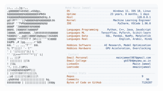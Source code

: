 <picture>
  <source srcset="https://raw.githubusercontent.com/mmazinjameel/mmazinjameel/main/dark_mode.svg?v=1751789579" media="(prefers-color-scheme: dark)">
  <img src="https://raw.githubusercontent.com/mmazinjameel/mmazinjameel/main/light_mode.svg?v=1751789579">
</picture>
